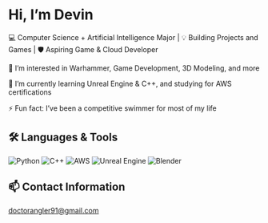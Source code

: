 # Hi, I’m Devin

💻 Computer Science + Artificial Intelligence Major | 💡 Building Projects and Games | 🛡️ Aspiring Game & Cloud Developer

👀 I’m interested in Warhammer, Game Development, 3D Modeling, and more

🌱 I’m currently learning Unreal Engine & C++, and studying for AWS certifications

⚡ Fun fact: I’ve been a competitive swimmer for most of my life

## 🛠️ Languages & Tools
![Python](https://img.shields.io/badge/-Python-3776AB?style=flat&logo=python&logoColor=white)
![C++](https://img.shields.io/badge/-C++-00599C?style=flat&logo=c%2B%2B&logoColor=white)
![AWS](https://img.shields.io/badge/AWS-232f3e?logo=amazonaws&logoColor=white)
![Unreal Engine](https://img.shields.io/badge/Unreal%20Engine-1f1f1f?logo=unrealengine&logoColor=white)
![Blender](https://img.shields.io/badge/%20Blender-f5792a?logo=blender&logoColor=white)

## 📫 Contact Information
doctorangler91@gmail.com
